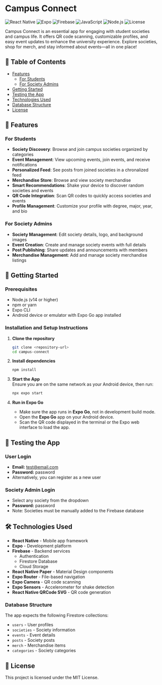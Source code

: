 # Campus Connect

![React Native](https://img.shields.io/badge/React_Native-20232A?style=for-the-badge&logo=react&logoColor=61DAFB)
![Expo](https://img.shields.io/badge/Expo-000020?style=for-the-badge&logo=expo&logoColor=white)
![Firebase](https://img.shields.io/badge/Firebase-FFCA28?style=for-the-badge&logo=firebase&logoColor=black)
![JavaScript](https://img.shields.io/badge/JavaScript-F7DF1E?style=for-the-badge&logo=javascript&logoColor=black)
![Node.js](https://img.shields.io/badge/Node.js-339933?style=for-the-badge&logo=nodedotjs&logoColor=white)
![License](https://img.shields.io/badge/License-MIT-blue.svg?style=for-the-badge)

Campus Connect is an essential app for engaging with student societies and campus life. It offers QR code scanning, customizable profiles, and easy event updates to enhance the university experience. Explore societies, shop for merch, and stay informed about events—all in one place!

## 📑 Table of Contents

- [Features](#📱-features)
  - [For Students](#for-students)
  - [For Society Admins](#for-society-admins)
- [Getting Started](#🚀-getting-started)
- [Testing the App](#📲-testing-the-app)
- [Technologies Used](#🛠️-technologies-used)
- [Database Structure](#database-structure)
- [License](#📄-license)

## 📱 Features

### For Students
- **Society Discovery**: Browse and join campus societies organized by categories
- **Event Management**: View upcoming events, join events, and receive notifications
- **Personalized Feed**: See posts from joined societies in a chronalized feed
- **Merchandise Store**: Browse and view society merchandise
- **Smart Recommendations**: Shake your device to discover random societies and events
- **QR Code Integration**: Scan QR codes to quickly access societies and events
- **Profile Management**: Customize your profile with degree, major, year, and bio

### For Society Admins
- **Society Management**: Edit society details, logo, and background images
- **Event Creation**: Create and manage society events with full details
- **Post Publishing**: Share updates and announcements with members
- **Merchandise Management**: Add and manage society merchandise listings

## 🚀 Getting Started

### Prerequisites
- Node.js (v14 or higher)
- npm or yarn
- Expo CLI
- Android device or emulator with Expo Go app installed

### Installation and Setup Instructions  

1. **Clone the repository**
   ```bash
   git clone <repository-url>
   cd campus-connect
   ```

2. **Install dependencies**
   ```bash
   npm install
   ```

3. **Start the App**  
   Ensure you are on the same network as your Android device, then run: 
   ```bash
   npx expo start
   ```

4. **Run in Expo Go**  
   - Make sure the app runs in **Expo Go**, not in development build mode.  
   - Open the **Expo Go** app on your Android device.  
   - Scan the QR code displayed in the terminal or the Expo web interface to load the app.  

## 📲 Testing the App

### User Login
- **Email:** test@email.com
- **Password:** password
- Alternatively, you can register as a new user

### Society Admin Login
- Select any society from the dropdown
- **Password:** password
- Note: Societies must be manually added to the Firebase database


## 🛠️ Technologies Used

- **React Native** - Mobile app framework
- **Expo** - Development platform
- **Firebase** - Backend services
  - Authentication
  - Firestore Database
  - Cloud Storage
- **React Native Paper** - Material Design components
- **Expo Router** - File-based navigation
- **Expo Camera** - QR code scanning
- **Expo Sensors** - Accelerometer for shake detection
- **React Native QRCode SVG** - QR code generation

### Database Structure
The app expects the following Firestore collections:
- `users` - User profiles
- `societies` - Society information
- `events` - Event details
- `posts` - Society posts
- `merch` - Merchandise items
- `categories` - Society categories

## 📄 License

This project is licensed under the MIT License.